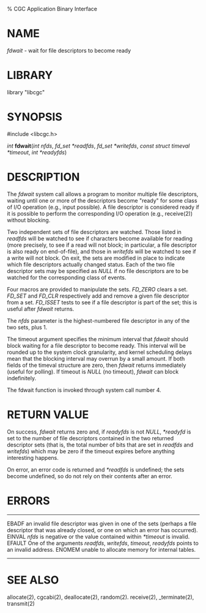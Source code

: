 % CGC Application Binary Interface

# NAME
*fdwait* - wait for file descriptors to become ready

# LIBRARY
library "libcgc"

# SYNOPSIS
\#include \<libcgc.h\>

_int_ **fdwait**(_int nfds_, _fd_set *readfds_, _fd_set *writefds_, _const struct timeval *timeout_, _int *readyfds_)

# DESCRIPTION
The *fdwait* system call allows a program to monitor multiple file descriptors,
waiting until one or more of the descriptors become "ready" for some class of
I/O operation (e.g., input possible). A file descriptor is considered ready if
it is possible to perform the corresponding I/O operation (e.g., receive(2))
without blocking.

Two independent sets of file descriptors are watched. Those listed in
*readfds* will be watched to see if characters become available for reading
(more precisely, to see if a read will not block; in particular, a file
descriptor is also ready on end-of-file), and those in *writefds* will be
watched to see if a write will not block.  On exit, the sets are modified
in place to indicate which file descriptors actually changed status.
Each of the two file descriptor sets may be specified as
*NULL* if no file descriptors are to be watched for the corresponding class
of events.

Four macros are provided to manipulate the sets. *FD_ZERO* clears a set.
*FD_SET* and *FD_CLR* respectively add and remove a given file descriptor
from a set. *FD_ISSET* tests to see if a file descriptor is part of the set;
this is useful after *fdwait* returns.

The *nfds* parameter is the highest-numbered file descriptor in any of the
two sets, plus 1.

The timeout argument specifies the minimum interval that *fdwait* should
block waiting for a file descriptor to become ready. This interval will be
rounded up to the system clock granularity, and kernel scheduling delays
mean that the blocking interval may overrun by a small amount.
If both fields of the timeval structure are zero, then *fdwait* returns
immediately (useful for polling). If timeout is *NULL* (no timeout),
*fdwait* can block indefinitely.

The fdwait function is invoked through system call number 4.

# RETURN VALUE
On success, *fdwait* returns zero and, if *readyfds* is not *NULL*,
*\*readyfd* is set to the number of file descriptors contained in the two
returned descriptor sets (that is, the total number of bits that are set in
*readfds* and *writefds*) which may be zero if the timeout expires before
anything interesting happens.

On error, an error code is returned and *\*readfds* is undefined;
the sets become undefined, so do not rely on their contents after an error.

# ERRORS

------ --------------------------------------------------------------
EBADF  an invalid file descriptor was given in one of the sets (perhaps a file descriptor that was already closed, or one on which an error has occurred).
EINVAL *nfds* is negative or the value contained within *\*timeout* is invalid.
EFAULT One of the arguments *readfds*, *writefds*, *timeout*, *readyfds* points to an invalid address.
ENOMEM unable to allocate memory for internal tables.
------ --------------------------------------------------------------

# SEE ALSO
allocate(2),
cgcabi(2),
deallocate(2),
random(2).
receive(2),
_terminate(2),
transmit(2)

